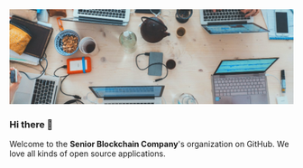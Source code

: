 <img src="/profile/cover.jpg" />

### Hi there 👋

Welcome to the **Senior Blockchain Company**'s organization on GitHub. We love all kinds of open source applications.
